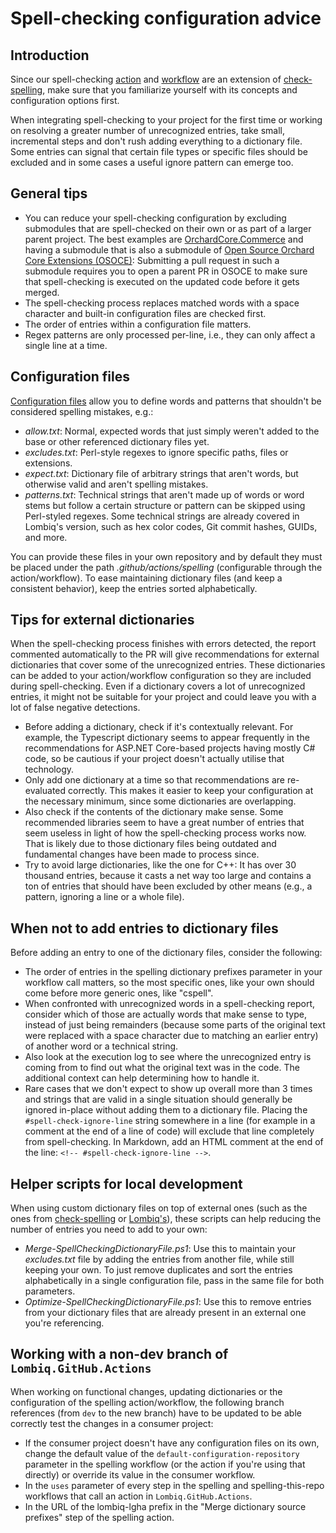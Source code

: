 # Spell-checking configuration advice

## Introduction

Since our spell-checking [action](../.github/actions/spelling/action.yml) and [workflow](../.github/workflows/spelling.yml) are an extension of [check-spelling](https://github.com/check-spelling/check-spelling), make sure that you familiarize yourself with its concepts and configuration options first.

When integrating spell-checking to your project for the first time or working on resolving a greater number of unrecognized entries, take small, incremental steps and don't rush adding everything to a dictionary file. Some entries can signal that certain file types or specific files should be excluded and in some cases a useful ignore pattern can emerge too.

## General tips

- You can reduce your spell-checking configuration by excluding submodules that are spell-checked on their own or as part of a larger parent project. The best examples are [OrchardCore.Commerce](https://github.com/OrchardCMS/OrchardCore.Commerce) and having a submodule that is also a submodule of [Open Source Orchard Core Extensions (OSOCE)](https://github.com/Lombiq/Open-Source-Orchard-Core-Extensions): Submitting a pull request in such a submodule requires you to open a parent PR in OSOCE to make sure that spell-checking is executed on the updated code before it gets merged.
- The spell-checking process replaces matched words with a space character and built-in configuration files are checked first.
- The order of entries within a configuration file matters.
- Regex patterns are only processed per-line, i.e., they can only affect a single line at a time.

## Configuration files

[Configuration files](https://github.com/check-spelling/check-spelling/wiki/Configuration#files) allow you to define words and patterns that shouldn't be considered spelling mistakes, e.g.:

- _allow.txt_: Normal, expected words that just simply weren't added to the base or other referenced dictionary files yet.
- _excludes.txt_: Perl-style regexes to ignore specific paths, files or extensions.
- _expect.txt_: Dictionary file of arbitrary strings that aren't words, but otherwise valid and aren't spelling mistakes.
- _patterns.txt_: Technical strings that aren't made up of words or word stems but follow a certain structure or pattern can be skipped using Perl-styled regexes. Some technical strings are already covered in Lombiq's version, such as hex color codes, Git commit hashes, GUIDs, and more.

You can provide these files in your own repository and by default they must be placed under the path _.github/actions/spelling_ (configurable through the action/workflow). To ease maintaining dictionary files (and keep a consistent behavior), keep the entries sorted alphabetically.

## Tips for external dictionaries

When the spell-checking process finishes with errors detected, the report commented automatically to the PR will give recommendations for external dictionaries that cover some of the unrecognized entries. These dictionaries can be added to your action/workflow configuration so they are included during spell-checking. Even if a dictionary covers a lot of unrecognized entries, it might not be suitable for your project and could leave you with a lot of false negative detections.

- Before adding a dictionary, check if it's contextually relevant. For example, the Typescript dictionary seems to appear frequently in the recommendations for ASP.NET Core-based projects having mostly C# code, so be cautious if your project doesn't actually utilise that technology.
- Only add one dictionary at a time so that recommendations are re-evaluated correctly. This makes it easier to keep your configuration at the necessary minimum, since some dictionaries are overlapping.
- Also check if the contents of the dictionary make sense. Some recommended libraries seem to have a great number of entries that seem useless in light of how the spell-checking process works now. That is likely due to those dictionary files being outdated and fundamental changes have been made to process since.
- Try to avoid large dictionaries, like the one for C++: It has over 30 thousand entries, because it casts a net way too large and contains a ton of entries that should have been excluded by other means (e.g., a pattern, ignoring a line or a whole file).

## When not to add entries to dictionary files

Before adding an entry to one of the dictionary files, consider the following:

- The order of entries in the spelling dictionary prefixes parameter in your workflow call matters, so the most specific ones, like your own should come before more generic ones, like "cspell".
- When confronted with unrecognized words in a spell-checking report, consider which of those are actually words that make sense to type, instead of just being remainders (because some parts of the original text were replaced with a space character due to matching an earlier entry) of another word or a technical string.
- Also look at the execution log to see where the unrecognized entry is coming from to find out what the original text was in the code. The additional context can help determining how to handle it.
- Rare cases that we don't expect to show up overall more than 3 times and strings that are valid in a single situation should generally be ignored in-place without adding them to a dictionary file. Placing the `#spell-check-ignore-line` string somewhere in a line (for example in a comment at the end of a line of code) will exclude that line completely from spell-checking. In Markdown, add an HTML comment at the end of the line: `<!-- #spell-check-ignore-line -->`.

## Helper scripts for local development

When using custom dictionary files on top of external ones (such as the ones from [check-spelling](https://github.com/check-spelling/cspell-dicts/tree/master) or [Lombiq's](https://github.com/Lombiq/GitHub-Actions/tree/dev/.github/actions/spelling)), these scripts can help reducing the number of entries you need to add to your own:

- _Merge-SpellCheckingDictionaryFile.ps1_: Use this to maintain your _excludes.txt_ file by adding the entries from another file, while still keeping your own. To just remove duplicates and sort the entries alphabetically in a single configuration file, pass in the same file for both parameters.
- _Optimize-SpellCheckingDictionaryFile.ps1_: Use this to remove entries from your dictionary files that are already present in an external one you're referencing.

## Working with a non-dev branch of `Lombiq.GitHub.Actions`

When working on functional changes, updating dictionaries or the configuration of the spelling action/workflow, the following branch references (from `dev` to the new branch) have to be updated to be able correctly test the changes in a consumer project:

- If the consumer project doesn't have any configuration files on its own, change the default value of the `default-configuration-repository` parameter in the spelling workflow (or the action if you're using that directly) or override its value in the consumer workflow.
- In the `uses` parameter of every step in the spelling and spelling-this-repo workflows that call an action in `Lombiq.GitHub.Actions`.
- In the URL of the lombiq-lgha prefix in the "Merge dictionary source prefixes" step of the spelling action.
